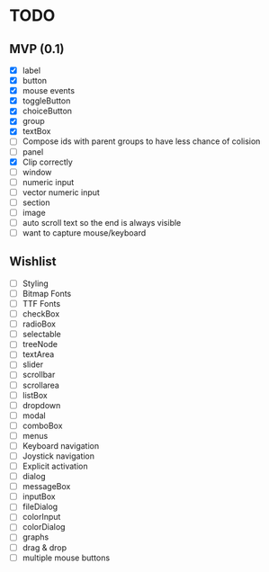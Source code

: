 TODO
====

MVP (0.1)
---------

- [x] label
- [x] button
- [x] mouse events
- [x] toggleButton
- [x] choiceButton
- [x] group
- [x] textBox
- [ ] Compose ids with parent groups to have less chance of colision
- [ ] panel
- [x] Clip correctly
- [ ] window
- [ ] numeric input
- [ ] vector numeric input
- [ ] section
- [ ] image
- [ ] auto scroll text so the end is always visible
- [ ] want to capture mouse/keyboard

Wishlist
--------

- [ ] Styling
- [ ] Bitmap Fonts
- [ ] TTF Fonts
- [ ] checkBox
- [ ] radioBox
- [ ] selectable
- [ ] treeNode
- [ ] textArea
- [ ] slider
- [ ] scrollbar
- [ ] scrollarea
- [ ] listBox
- [ ] dropdown
- [ ] modal
- [ ] comboBox
- [ ] menus
- [ ] Keyboard navigation
- [ ] Joystick navigation
- [ ] Explicit activation
- [ ] dialog
- [ ] messageBox
- [ ] inputBox
- [ ] fileDialog
- [ ] colorInput
- [ ] colorDialog
- [ ] graphs
- [ ] drag & drop
- [ ] multiple mouse buttons
